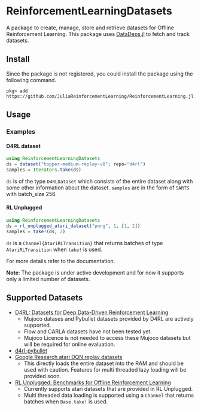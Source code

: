# ReinforcementLearningDatasets

A package to create, manage, store and retrieve datasets for Offline Reinforcement Learning. This package uses [DataDeps.jl](https://github.com/oxinabox/DataDeps.jl) to fetch and track datasets.
## Install
Since the package is not registered, you could install the package using the following command.
```
pkg> add https://github.com/JuliaReinforcementLearning/ReinforcementLearning.jl:src/ReinforcementLearningDatasets
```
## Usage

### Examples

#### D4RL dataset
```julia
using ReinforcementLearningDatasets
ds = dataset("hopper-medium-replay-v0"; repo="d4rl")
samples = Iterators.take(ds)
```
`ds` is of the type `D4RLDataset` which consists of the entire dataset along with some other information about the dataset. `samples` are in the form of `SARTS` with batch_size 256.
#### RL Unplugged
```julia
using ReinforcementLearningDatasets
ds = rl_unplugged_atari_dataset("pong", 1, [1, 2])
samples = take!(ds, 2)
```
`ds` is a `Channel{AtariRLTransition}` that returns batches of type `AtariRLTransition` when `take!` is used.

For more details refer to the documentation.

**Note**: The package is under active development and for now it supports only a limited number of datasets. 

## Supported Datasets
* [D4RL: Datasets for Deep Data-Driven Reinforcement Learning](https://github.com/rail-berkeley/d4rl)
    * Mujoco datases and Pybullet datasets provided by D4RL are actively supported.
    * Flow and CARLA datasets have not been tested yet.
    * Mujoco Licence is not needed to access these Mujoco datasets but will be required for online evaluation.
* [d4rl-pybullet](https://github.com/takuseno/d4rl-pybullet)
* [Google Research atari DQN replay datasets](https://github.com/google-research/batch_rl)
    * This directly loads the entire dataset into the RAM and should be used with caution. Features for multi threaded lazy loading will be provided soon. 
* [RL Unplugged: Benchmarks for Offline Reinforcement Learning](https://github.com/deepmind/deepmind-research/tree/master/rl_unplugged)
    * Currently supports atari datasets that are provided in RL Unplugged.
    * Multi threaded data loading is supported using a `Channel` that returns batches when `Base.take!` is used.